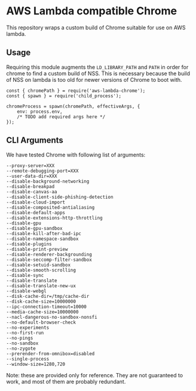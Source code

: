 # AWS Lambda compatible Chrome

This repository wraps a custom build of Chrome suitable for use on AWS lambda.

## Usage

Requiring this module augments the `LD_LIBRARY_PATH` and `PATH` in order for
chrome to find a custom build of NSS. This is necessary because the build of
NSS on lambda is too old for newer versions of Chrome to boot with.

```es6
const { chromePath } = require('aws-lambda-chrome');
const { spawn } = require('child_process');

chromeProcess = spawn(chromePath, effectiveArgs, {
    env: process.env,
    /* TODO add required args here */
});
```

## CLI Arguments

We have tested Chrome with following list of arguments:

```
--proxy-server=XXX
--remote-debugging-port=XXX
--user-data-dir=XXX
--disable-background-networking
--disable-breakpad
--disable-canvas-aa
--disable-client-side-phishing-detection
--disable-cloud-import
--disable-composited-antialiasing
--disable-default-apps
--disable-extensions-http-throttling
--disable-gpu
--disable-gpu-sandbox
--disable-kill-after-bad-ipc
--disable-namespace-sandbox
--disable-plugins
--disable-print-preview
--disable-renderer-backgrounding
--disable-seccomp-filter-sandbox
--disable-setuid-sandbox
--disable-smooth-scrolling
--disable-sync
--disable-translate
--disable-translate-new-ux
--disable-webgl
--disk-cache-dir=/tmp/cache-dir
--disk-cache-size=10000000
--ipc-connection-timeout=10000
--media-cache-size=10000000
--nacl-dangerous-no-sandbox-nonsfi
--no-default-browser-check
--no-experiments
--no-first-run
--no-pings
--no-sandbox
--no-zygote
--prerender-from-omnibox=disabled
--single-process
--window-size=1280,720
```

Note: these are provided only for reference. They are not guaranteed to work, and most of them are probably redundant.

